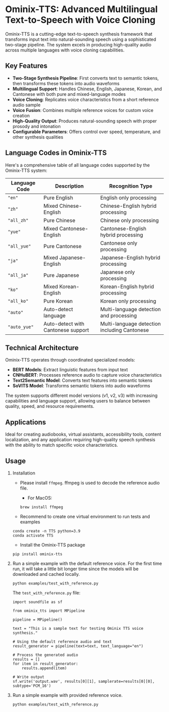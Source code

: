 # Ominix-TTS: Advanced Multilingual Text-to-Speech with Voice Cloning

Ominix-TTS is a cutting-edge text-to-speech synthesis framework that transforms input text into natural-sounding speech using a sophisticated two-stage pipeline. The system excels in producing high-quality audio across multiple languages with voice cloning capabilities.

## Key Features

- **Two-Stage Synthesis Pipeline**: First converts text to semantic tokens, then transforms these tokens into audio waveforms
- **Multilingual Support**: Handles Chinese, English, Japanese, Korean, and Cantonese with both pure and mixed-language modes
- **Voice Cloning**: Replicates voice characteristics from a short reference audio sample
- **Voice Fusion**: Combines multiple reference voices for custom voice creation
- **High-Quality Output**: Produces natural-sounding speech with proper prosody and intonation
- **Configurable Parameters**: Offers control over speed, temperature, and other synthesis qualities

## Language Codes in Ominix-TTS

Here's a comprehensive table of all language codes supported by the Ominix-TTS system:

| Language Code | Description | Recognition Type |
|---------------|-------------|------------------|
| `"en"`        | Pure English | English only processing |
| `"zh"`        | Mixed Chinese-English | Chinese-English hybrid processing |
| `"all_zh"`    | Pure Chinese | Chinese only processing |
| `"yue"`       | Mixed Cantonese-English | Cantonese-English hybrid processing |
| `"all_yue"`   | Pure Cantonese | Cantonese only processing |
| `"ja"`        | Mixed Japanese-English | Japanese-English hybrid processing |
| `"all_ja"`    | Pure Japanese | Japanese only processing |
| `"ko"`        | Mixed Korean-English | Korean-English hybrid processing |
| `"all_ko"`    | Pure Korean | Korean only processing |
| `"auto"`      | Auto-detect language | Multi-language detection and processing |
| `"auto_yue"`  | Auto-detect with Cantonese support | Multi-language detection including Cantonese |

## Technical Architecture

Ominix-TTS operates through coordinated specialized models:
- **BERT Models**: Extract linguistic features from input text
- **CNHuBERT**: Processes reference audio to capture voice characteristics
- **Text2Semantic Model**: Converts text features into semantic tokens
- **SoVITS Model**: Transforms semantic tokens into audio waveforms

The system supports different model versions (v1, v2, v3) with increasing capabilities and language support, allowing users to balance between quality, speed, and resource requirements.

## Applications

Ideal for creating audiobooks, virtual assistants, accessibility tools, content localization, and any application requiring high-quality speech synthesis with the ability to match specific voice characteristics.

## Usage

1. Installation
    - Please install `ffmpeg`. ffmpeg is used to decode the reference audio file. 
        - For MacOS:
        ```
        brew install ffmpeg 
        ```

    - Recommend to create one virtual environment to run tests and examples
    ```
    conda create -n TTS python=3.9
    conda activate TTS
    ```

    - Install the Ominix-TTS package
    ```
    pip install ominix-tts
    ```

2. Run a simple example with the default reference voice. For the first time run, it will take a little bit longer time since the models will be downloaded and cached locally.
    ```
    python examples/test_with_reference.py
    ```
    
    The `test_with_reference.py` file:
    ```
    import soundfile as sf

    from ominix_tts import MPipeline

    pipeline = MPipeline()

    text = "This is a sample text for testing Ominix TTS voice synthesis."

    # Using the default reference audio and text
    result_generator = pipeline(text=text, text_language="en")

    # Process the generated audio
    results = []
    for item in result_generator:
        results.append(item)

    # Write output
    sf.write('output.wav', results[0][1], samplerate=results[0][0], subtype='PCM_16')
    ```

3. Run a simple example with provided reference voice.
    ```
    python examples/test_with_reference.py
    ```